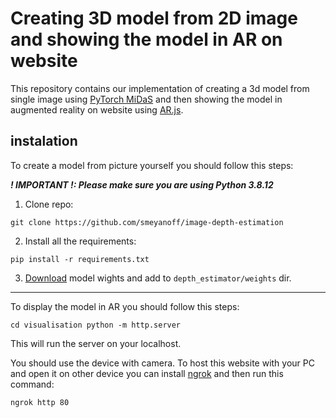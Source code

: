 # Creating 3D model from 2D image and showing the model in AR on website

This repository contains our implementation of creating a 3d model from single image using [PyTorch MiDaS](https://pytorch.org/hub/intelisl_midas_v2/) and then showing the model in augmented reality on website using [AR.js](https://ar-js-org.github.io/AR.js-Docs/).

## instalation 


To create a model from picture yourself you should follow this steps:

***! IMPORTANT !: Please make sure you are using Python 3.8.12***

1. Clone repo:

`git clone https://github.com/smeyanoff/image-depth-estimation`

2. Install all the requirements:

`pip install -r requirements.txt`

3. [Download](https://drive.google.com/drive/folders/13TJ4PCw4N65R13PN6ozzgmc8F0lBD9x8?usp=share_link) model wights and add to `depth_estimator/weights` dir.


---

To display the model in AR you should follow this steps:

`
cd visualisation
python -m http.server
`

This will run the server on your localhost.

You should use the device with camera. To host this website with your PC and open it on other device you can install [ngrok](https://ngrok.com) and then run this command:

`
ngrok http 80
`
